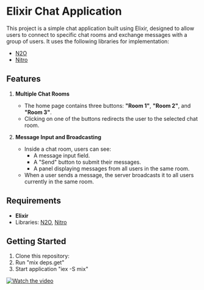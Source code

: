 # Elixir Chat Application

This project is a simple chat application built using Elixir, designed to allow users to connect to specific chat rooms and exchange messages with a group of users. It uses the following libraries for implementation:

- [N2O](https://github.com/synrc/n2o)
- [Nitro](https://github.com/synrc/nitro)

## Features

1. **Multiple Chat Rooms**  
   - The home page contains three buttons: **"Room 1"**, **"Room 2"**, and **"Room 3"**.
   - Clicking on one of the buttons redirects the user to the selected chat room.

2. **Message Input and Broadcasting**  
   - Inside a chat room, users can see:
     - A message input field.
     - A "Send" button to submit their messages.
     - A panel displaying messages from all users in the same room.
   - When a user sends a message, the server broadcasts it to all users currently in the same room.

## Requirements

- **Elixir** 
- Libraries: [N2O](https://github.com/synrc/n2o), [Nitro](https://github.com/synrc/nitro)

## Getting Started

1. Clone this repository:
2. Run "mix deps.get"
3. Start application "iex -S mix"

[![Watch the video](https://img.youtube.com/vi/e7I3-d8mtBM/maxresdefault.jpg)](https://youtu.be/e7I3-d8mtBM)
